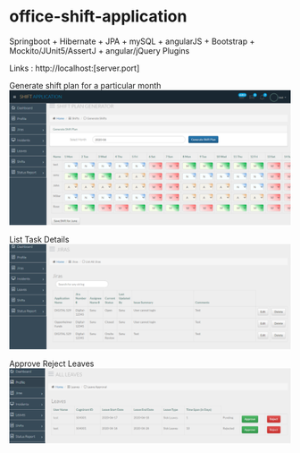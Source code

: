 # office-shift-application
Springboot + Hibernate + JPA + mySQL + angularJS + Bootstrap + Mockito/JUnit5/AssertJ + angular/jQuery Plugins

Links :
http://localhost:[server.port]

Generate shift plan for a particular month
![alt text](https://github.com/Sanu07/office-shift-application/blob/master/shift-application/src/main/resources/static/img/shift-plan-generator-2.PNG?raw=true)

List Task Details
![alt text](https://github.com/Sanu07/office-shift-application/blob/master/shift-application/src/main/resources/static/img/jira-1.PNG)

Approve Reject Leaves
![alt text](https://github.com/Sanu07/office-shift-application/blob/master/shift-application/src/main/resources/static/img/leave-approval.PNG)
